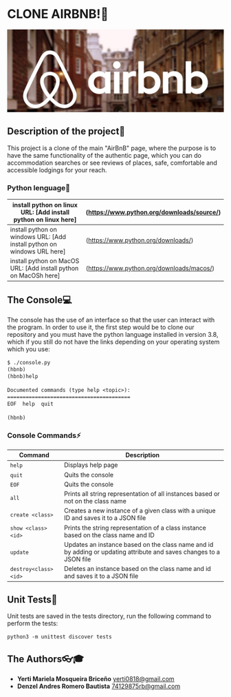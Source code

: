 # CLONE AIRBNB!:space_invader:
![logo de mi proyecto](Images/airbnb.jpg)

## Description of the project:book:

This project is a clone of the main "AirBnB" page, 
where the purpose is to have the same functionality of the authentic page,
which you can do accommodation searches or see reviews
of places, safe, comfortable and accessible lodgings for your reach.

### Python lenguage:snake:
|  install python on linux URL: [Add install python on linux here] | (https://www.python.org/downloads/source/) |
| -------  | ----------- |
| install python on windows URL: [Add install python on windows URL here] | (https://www.python.org/downloads/) |
| install python on MacOS URL: [Add install python on MacOSh here] | (https://www.python.org/downloads/macos/) |

## The Console:computer:
The console has the use of an interface so that the user can interact with the program. In order to use it, the first step would be to clone our repository and you must have the python language installed in version 3.8, which if you still do not have the links depending on your operating system which you use:

```
$ ./console.py
(hbnb)
(hbnb)help

Documented commands (type help <topic>):
========================================
EOF  help  quit

(hbnb)
```

### Console Commands:zap:
| Command   | Description |
| -------  | ----------- |
| `help`   | Displays help page |
| `quit`   | Quits the console |
| `EOF`   | Quits the console |
| `all`   | Prints all string representation of all instances based or not on the class name |
| `create <class>`   | Creates a new instance of a given class with a unique ID and saves it to a JSON file |
| `show <class> <id>`   | Prints the string representation of a class instance based on the class name and ID|
| `update`   | Updates an instance based on the class name and id by adding or updating attribute and saves changes to a JSON file |
| `destroy<class><id>`  | Deletes an instance based on the class name and id and saves it to a JSON file |


## Unit Tests:new_moon_with_face:
Unit tests are saved in the tests directory, run the following command to perform the tests:
```
python3 -m unittest discover tests
```

## The Authors:eyeglasses::mortar_board:
- **Yerti Mariela Mosqueira Briceño** <yerti0818@gmail.com>
- **Denzel Andres Romero Bautista** <74129875rb@gmail.com>
